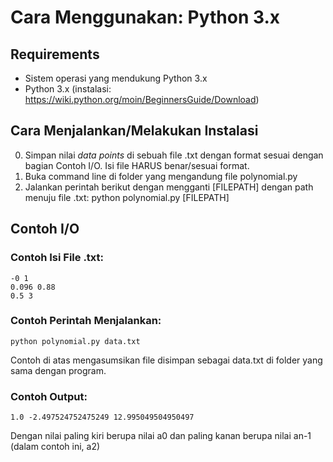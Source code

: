 # Cara Menggunakan: Python 3.x

## Requirements

- Sistem operasi yang mendukung Python 3.x
- Python 3.x (instalasi: https://wiki.python.org/moin/BeginnersGuide/Download)

## Cara Menjalankan/Melakukan Instalasi

0. Simpan nilai *data points* di sebuah file .txt dengan format sesuai dengan bagian Contoh I/O. Isi file HARUS benar/sesuai format.
1. Buka command line di folder yang mengandung file polynomial.py
2. Jalankan perintah berikut dengan mengganti [FILEPATH] dengan path menuju file .txt:
    python polynomial.py [FILEPATH]

## Contoh I/O

### Contoh Isi File .txt:

    -0 1
    0.096 0.88
    0.5 3

### Contoh Perintah Menjalankan:

    python polynomial.py data.txt
    
   Contoh di atas mengasumsikan file disimpan sebagai data.txt di folder yang sama dengan program.
    
### Contoh Output:

    1.0 -2.497524752475249 12.995049504950497

   Dengan nilai paling kiri berupa nilai a0 dan paling kanan berupa nilai an-1 (dalam contoh ini, a2) 
